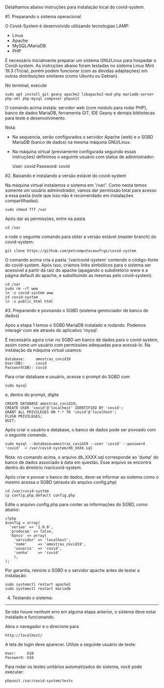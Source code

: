 Detalhamos abaixo instruções para instalação local do covid-system.

#1. Preparando o sistema operacional

O Covid-System é desenvolvido utilizando tecnologias LAMP:
* Linux
* Apache
* MySQL/MariaDB
* PHP

É necessário inicialmente preparar um sistema GNU/Linux para hospedar o Covid-system. As instruções abaixo foram testadas no sistema Linux Mint 19.3 (Tricia), porém podem funcionar (com as devidas adaptações) em outras distribuições similares (como Ubuntu ou Debian).

No terminal, execute 

    sudo apt install git geany apache2 libapache2-mod-php mariadb-server php-xml php-mysql composer phpunit

O comando acima instala: servidor web (com módulo para rodar PHP), banco de dados MariaDB, ferramenta GIT, IDE Geany e demais bibliotecas para teste e desenvolvimento.

Nota:
* Na sequencia, serão configurados o servidor Apache (web) e o SGBD MariaDB (banco de dados) na mesma máquina GNU/Linux. 
* Na máquina virtual (previamente configurada seguindo essas instruções) definimos o seguinte usuário com status de administrador:

    User:     covid
    Password: covid


#2. Baixando e instalando a versão estável do covid-system

Na máquina virtual instalamos o sistema em '/var/'. Como nesta temos somente um usuário administrador, vamos dar permissão total para acesso a essa pasta (note que isso não é recomendado em instalações compartilhadas). 

    sudo chmod 777 /var

Após dar as permissões, entre na pasta

    cd /var

e rode o seguinte comando para obter a versão estável (master branch) do covid-system:

    git clone https://github.com/petcomputacaoufrgs/covid-system

O comando acima cria a pasta '/var/covid-system' contendo o código-fonte do covid-system. Após isso, criamos links simbólicos para o sistema ser acessível a partir da raiz do apache (apagando o subdiretório www e a página default do apache, e substituindo as mesmas pelo covid-system). 

    cd /var
    sudo rm -rf www
    ln -s covid-system www
    cd covid-system
    ln -s public_html html



#3. Preparando e povoando o SGBD (sistema gerenciador de banco de dados)

Após a etapa 1 temos o SGBD MariaDB instalado e rodando. Podemos interagir com ele através do aplicativo 'mysql'.

É necessário agora criar no SGBD um banco de dados para o covid-system, assim como um usuário com permissões adequadas para acessá-lo. Na instalação da máquina virtual usamos:

    Database:     amostras_covid19
    User(DB):     covid
    Password(DB): covid


Para criar database e usuário, acesse o prompt do SGBD com 

    sudo mysql

e, dentro do prompt, digite

    CREATE DATABASE amostras_covid19;
    CREATE USER 'covid'@'localhost' IDENTIFIED BY 'covid';
    GRANT ALL PRIVILEGES ON *.* TO 'covid'@'localhost';
    FLUSH PRIVILEGES;
    QUIT;

Após criar o usuário e database, o banco de dados pode ser povoado com o seguinte comando.

    sudo mysql --database=amostras_covid19 --user 'covid' --password 'covid'  < /var/covid-system/db_XXXX.sql

Nota: no comando acima, o arquivo db_XXXX.sql corresponde ao 'dump' do banco de dados associado à data em questão. Esse arquivo se encontra dentro do diretório /var/covid-system.

Após criar e povoar o banco de dados, deve-se informar ao sistema como o mesmo acessa o SGBD (através do arquivo config.php)

    cd /var/covid-system
    cp config.php.default config.php

Edite o arquivo config.php para conter as informações do SGBD, como abaixo:

    <?php
    $config = array(
      'versao' => '1.0.0',
      'producao' => false,
      'banco' => array(
        'servidor' => 'localhost', 
        'nome'     => 'amostras_covid19',
        'usuario'  => 'covid',
        'senha'    => 'covid'
        ),
    );

Por garantia, reinicie o SGBD e o servidor apache antes de testar a instalação:

    sudo systemctl restart apache2
    sudo systemctl restart mariadb


4. Testando o sistema:
----------------------

Se não houve nenhum erro em alguma etapa anterior, o sistema deve estar instalado e funcionando.

Abra o navegador e o direcione para 

    http://localhost/

A tela de login deve aparecer. Utilize o seguinte usuário de teste:

    User:     U10 
    Password: U10


Para rodar os testes unitários automatizados do sistema, você pode executar:

    phpunit /var/covid-system/tests

